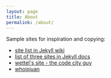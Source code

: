 ```yaml
---
layout: page
title: About
permalink: /about/
---
```


Sample sites for inspiration and copying:
* [site list in Jekyll wiki](https://github.com/jekyll/jekyll/wiki/Sites)
* [list of three sites in Jekyll docs](http://jekyllrb.com/docs/sites/)
* [wettel's site - the code city guy](https://wettel.github.io/)
* [whoisjuan](http://whoisjuan.github.io/)

